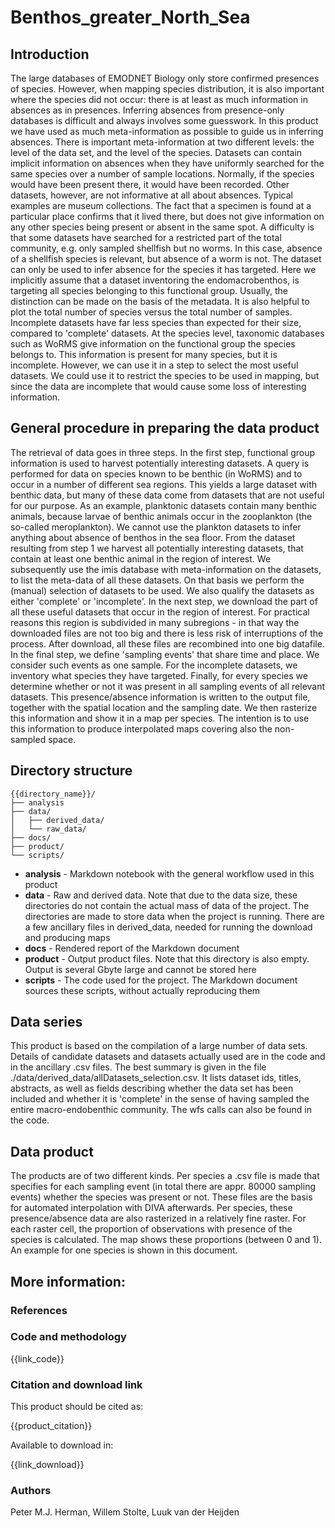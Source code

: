 # Benthos_greater_North_Sea

## Introduction

The large databases of EMODNET Biology only store confirmed presences of species. However, when mapping species distribution, it is also important where the species did not occur: there is at least as much information in absences as in presences. Inferring absences from presence-only databases is difficult and always involves some guesswork.
In this product we have used as much meta-information as possible to guide us in inferring absences. There is important meta-information at two different levels: the level of the data set, and the level of the species. 
Datasets can contain implicit information on absences when they have uniformly searched for the same species over a number of sample locations. Normally, if the species would have been present there, it would have been recorded. Other datasets, however, are not informative at all about absences. Typical examples are museum collections. The fact that a specimen is found at a particular place confirms that it lived there, but does not give information on any other species being present or absent in the same spot. A difficulty is that some datasets have searched for a restricted part of the total community, e.g. only sampled shellfish but no worms. In this case, absence of a shellfish species is relevant, but absence of a worm is not. The dataset can only be used to infer absence for the species it has targeted. Here we implicitly assume that a dataset inventoring the endomacrobenthos, is targeting all species belonging to this functional group. Usually, the distinction can be made on the basis of the metadata. It is also helpful to plot the total number of species versus the total number of samples. Incomplete datasets have far less species than expected for their size, compared to 'complete' datasets.
At the species level, taxonomic databases such as WoRMS give information on the functional group the species belongs to. This information is present for many species, but it is incomplete. However, we can use it in a step to select the most useful datasets. We could use it to restrict the species to be used in mapping, but since the data are incomplete that would cause some loss of interesting information.

## General procedure in preparing the data product

The retrieval of data goes in three steps.
In the first step, functional group information is used to harvest potentially interesting datasets. A query is performed for data on species known to be benthic (in WoRMS) and to occur in a number of different sea regions. This yields a large dataset with benthic data, but many of these data come from datasets that are not useful for our purpose. As an example, planktonic datasets contain many benthic animals, because larvae of benthic animals occur in the zooplankton (the so-called meroplankton). We cannot use the plankton datasets to infer anything about absence of benthos in the sea floor.
From the dataset resulting from step 1 we harvest all potentially interesting datasets, that contain at least one benthic animal in the region of interest. We subsequently use the imis database with meta-information on the datasets, to list the meta-data of all these datasets. On that basis we perform the (manual) selection of datasets to be used. We also qualify the datasets as either 'complete' or 'incomplete'.
In the next step, we download the part of all these useful datasets that occur in the region of interest. For practical reasons this region is subdivided in many subregions - in that way the downloaded files are not too big and there is less risk of interruptions of the process. After download, all these files are recombined into one big datafile.
In the final step, we define 'sampling events' that share time and place. We consider such events as one sample. For the incomplete datasets, we inventory what species they have targeted.
Finally, for every species we determine whether or not it was present in all sampling events of all relevant datasets. This presence/absence information is written to the output file, together with the spatial location and the sampling date. We then rasterize this information and show it in a map per species. The intention is to use this information to produce interpolated maps covering also the non-sampled space.

## Directory structure

```
{{directory_name}}/
├── analysis
├── data/
│   ├── derived_data/
│   └── raw_data/
├── docs/
├── product/
└── scripts/
```

* **analysis** - Markdown notebook with the general workflow used in this product
* **data** - Raw and derived data. Note that due to the data size, these directories do not contain the actual mass of data of the project. The directories are made to store data when the project is running. There are a few ancillary files in derived_data, needed for running the download and producing maps
* **docs** - Rendered report of the Markdown document
* **product** - Output product files. Note that this directory is also empty. Output is several Gbyte large and cannot be stored here
* **scripts** - The code used for the project. The Markdown document sources these scripts, without actually reproducing them

## Data series

This product is based on the compilation of a large number of data sets. Details of candidate datasets and datasets actually used are in the code and in the ancillary .csv files. The best summary is given in the file ./data/derived_data/allDatasets_selection.csv. It lists dataset ids, titles, abstracts, as well as fields describing whether the data set has been included and whether it is 'complete' in the sense of having sampled the entire macro-endobenthic community.
The wfs calls can also be found in the code.

## Data product

The products are of two different kinds.
Per species a .csv file is made that specifies for each sampling event (in total there are appr. 80000 sampling events) whether the species was present or not. These files are the basis for automated interpolation with DIVA afterwards.
Per species, these presence/absence data are also rasterized in a relatively fine raster. For each raster cell, the proportion of observations with presence of the species is calculated. The map shows these proportions (between 0 and 1). An example for one species is shown in this document.


## More information:

### References



### Code and methodology

{{link_code}}

### Citation and download link

This product should be cited as:

{{product_citation}}

Available to download in:

{{link_download}}

### Authors

Peter M.J. Herman, Willem Stolte, Luuk van der Heijden
